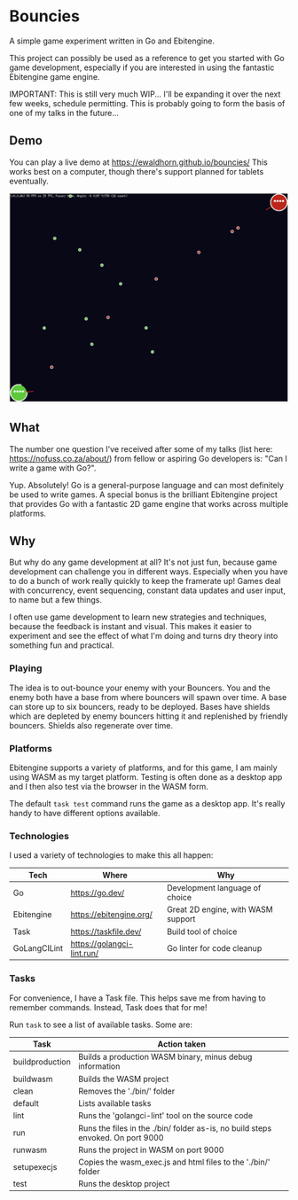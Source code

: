 # Bouncies

A simple game experiment written in Go and Ebitengine.

This project can possibly be used as a reference to get you started with Go game development,
especially if you are interested in using the fantastic Ebitengine game engine.

IMPORTANT:  This is still very much WIP...  I'll be expanding it over the next
few weeks, schedule permitting. This is probably going to form the basis of one of my talks
in the future...

## Demo

You can play a live demo at <https://ewaldhorn.github.io/bouncies/>
This works best on a computer, though there's support planned for tablets eventually.

![Screen Shot](./screenshot.png "Screenshot")

## What

The number one question I've received after some of my talks (list here: <https://nofuss.co.za/about/>)
from fellow or aspiring Go developers is:  "Can I write a game with Go?".

Yup. Absolutely! Go is a general-purpose language and can most definitely be used
to write games.  A special bonus is the brilliant Ebitengine project that provides
Go with a fantastic 2D game engine that works across multiple platforms.

## Why

But why do any game development at all? It's not just fun, because game development
can challenge you in different ways. Especially when you have to do a bunch of work
really quickly to keep the framerate up! Games deal with concurrency, event sequencing,
constant data updates and user input, to name but a few things.

I often use game development to learn new strategies and techniques, because the
feedback is instant and visual.  This makes it easier to experiment and see the
effect of what I'm doing and turns dry theory into something fun and practical.

### Playing

The idea is to out-bounce your enemy with your Bouncers. You and the enemy both
have a base from where bouncers will spawn over time. A base can store up to six
bouncers, ready to be deployed.  Bases have shields which are depleted by enemy
bouncers hitting it and replenished by friendly bouncers. Shields also regenerate
over time.

### Platforms

Ebitengine supports a variety of platforms, and for this game, I am mainly using
WASM as my target platform.  Testing is often done as a desktop app and I then
also test via the browser in the WASM form.

The default `task test` command runs the game as a desktop app. It's really handy
to have different options available.

### Technologies

I used a variety of technologies to make this all happen:

| Tech         | Where                        | Why                                |
| ------------ | ---------------------------- | ---------------------------------- |
| Go           | <https://go.dev/>            | Development language of choice     |
| Ebitengine   | <https://ebitengine.org/>    | Great 2D engine, with WASM support |
| Task         | <https://taskfile.dev/>      | Build tool of choice               |
| GoLangCILint | <https://golangci-lint.run/> | Go linter for code cleanup         |

### Tasks

For convenience, I have a Task file. This helps save me from having to remember commands. Instead, Task does that for me!

Run `task` to see a list of available tasks. Some are:

| Task            | Action taken                                                                    |
| --------------- | ------------------------------------------------------------------------------- |
| buildproduction | Builds a production WASM binary, minus debug information                        |
| buildwasm       | Builds the WASM project                                                         |
| clean           | Removes the './bin/' folder                                                     |
| default         | Lists available tasks                                                           |
| lint            | Runs the 'golangci-lint' tool on the source code                                |
| run             | Runs the files in the ./bin/ folder as-is, no build steps envoked. On port 9000 |
| runwasm         | Runs the project in WASM on port 9000                                           |
| setupexecjs     | Copies the wasm_exec.js and html files to the './bin/' folder                   |
| test            | Runs the desktop project                                                        |
